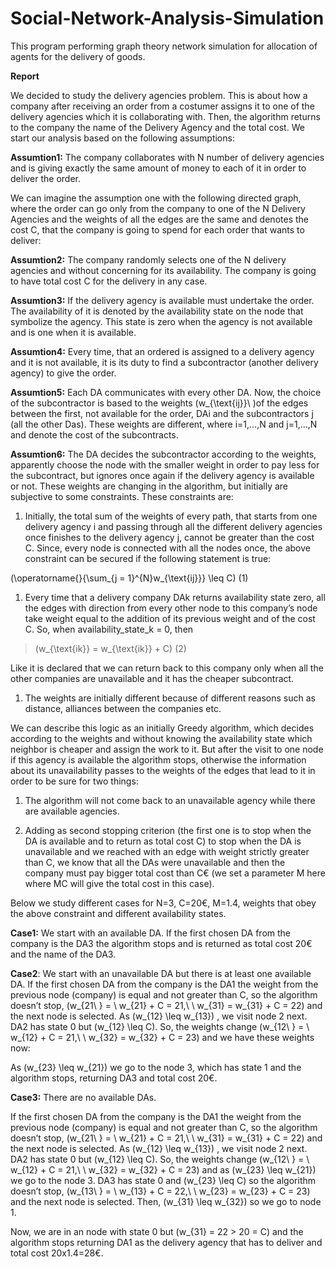# Social-Network-Analysis-Simulation


This program performing graph theory network simulation for allocation of agents for the delivery of goods.

**Report**

We decided to study the delivery agencies problem. This is about how a
company after receiving an order from a costumer assigns it to one of
the delivery agencies which it is collaborating with. Then, the
algorithm returns to the company the name of the Delivery Agency and the
total cost. We start our analysis based on the following assumptions:

**Assumtion1:** The company collaborates with N number of delivery
agencies and is giving exactly the same amount of money to each of it in
order to deliver the order.

We can imagine the assumption one with the following directed graph,
where the order can go only from the company to one of the N Delivery
Agencies and the weights of all the edges are the same and denotes the
cost C, that the company is going to spend for each order that wants to
deliver:

**Assumtion2:** The company randomly selects one of the N delivery
agencies and without concerning for its availability. The company is
going to have total cost C for the delivery in any case.

**Assumtion3:** If the delivery agency is available must undertake the
order. The availability of it is denoted by the availability state on
the node that symbolize the agency. This state is zero when the agency
is not available and is one when it is available.

**Assumtion4:** Every time, that an ordered is assigned to a delivery
agency and it is not available, it is its duty to find a subcontractor
(another delivery agency) to give the order.

**Assumtion5:** Each DA communicates with every other DA. Now, the
choice of the subcontractor is based to the weights
\(w_{\text{ij}}\ \)of the edges between the first, not available for the
order, DAi and the subcontractors j (all the other Das). These weights
are different, where i=1,…,N and j=1,…,N and denote the cost of the
subcontracts.

**Assumtion6:** The DA decides the subcontractor according to the
weights, apparently choose the node with the smaller weight in order to
pay less for the subcontract, but ignores once again if the delivery
agency is available or not. These weights are changing in the algorithm,
but initially are subjective to some constraints. These constraints are:

1.  Initially, the total sum of the weights of every path, that starts
    from one delivery agency i and passing through all the different
    delivery agencies once finishes to the delivery agency j, cannot be
    greater than the cost C. Since, every node is connected with all the
    nodes once, the above constraint can be secured if the following
    statement is true:

\(\operatorname{}{\sum_{j = 1}^{N}w_{\text{ij}}} \leq C\) (1)

1.  Every time that a delivery company DAk returns availability state
    zero, all the edges with direction from every other node to this
    company’s node take weight equal to the addition of its previous
    weight and of the cost C. So, when availability\_state\_k = 0, then

> \(w_{\text{ik}} = w_{\text{ik}} + C\) (2)

Like it is declared that we can return back to this company only when
all the other companies are unavailable and it has the cheaper
subcontract.

1.  The weights are initially different because of different reasons
    such as distance, alliances between the companies etc.

We can describe this logic as an initially Greedy algorithm, which
decides according to the weights and without knowing the availability
state which neighbor is cheaper and assign the work to it. But after the
visit to one node if this agency is available the algorithm stops,
otherwise the information about its unavailability passes to the weights
of the edges that lead to it in order to be sure for two things:

1.  The algorithm will not come back to an unavailable agency while
    there are available agencies.

2.  Adding as second stopping criterion (the first one is to stop when
    the DA is available and to return as total cost C) to stop when the
    DA is unavailable and we reached with an edge with weight strictly
    greater than C, we know that all the DAs were unavailable and then
    the company must pay bigger total cost than C€ (we set a parameter M
    here where MC will give the total cost in this case).

Below we study different cases for N=3, C=20€, M=1.4, weights that obey
the above constraint and different availability states.

**Case1:** We start with an available DA. If the first chosen DA from
the company is the DA3 the algorithm stops and is returned as total cost
20€ and the name of the DA3.

**Case2**: We start with an unavailable DA but there is at least one
available DA. If the first chosen DA from the company is the DA1 the
weight from the previous node (company) is equal and not greater than C,
so the algorithm doesn’t stop,
\(w_{21\ } = \ w_{21} + C = 21,\ \ w_{31} = w_{31} + C = 22\) and the
next node is selected. As \(w_{12} \leq w_{13}\) , we visit node 2 next.
DA2 has state 0 but \(w_{12} \leq C\). So, the weights change
\(w_{12\ } = \ w_{12} + C = 21,\ \ w_{32} = w_{32} + C = 23\) and we
have these weights now:

As \(w_{23} \leq w_{21}\) we go to the node 3, which has state 1 and the
algorithm stops, returning DA3 and total cost 20€.

**Case3:** There are no available DAs.

If the first chosen DA from the company is the DA1 the weight from the
previous node (company) is equal and not greater than C, so the
algorithm doesn’t stop,
\(w_{21\ } = \ w_{21} + C = 21,\ \ w_{31} = w_{31} + C = 22\) and the
next node is selected. As \(w_{12} \leq w_{13}\) , we visit node 2 next.
DA2 has state 0 but \(w_{12} \leq C\). So, the weights change
\(w_{12\ } = \ w_{12} + C = 21,\ \ w_{32} = w_{32} + C = 23\) and as
\(w_{23} \leq w_{21}\) we go to the node 3. DA3 has state 0 and
\(w_{23} \leq C\) so the algorithm doesn’t stop,
\(w_{13\ } = \ w_{13} + C = 22,\ \ w_{23} = w_{23} + C = 23\) and the
next node is selected. Then, \(w_{31} \leq w_{32}\) so we go to node 1.

Now, we are in an node with state 0 but \(w_{31} = 22 > 20 = C\) and the
algorithm stops returning DA1 as the delivery agency that has to deliver
and total cost 20x1.4=28€.


